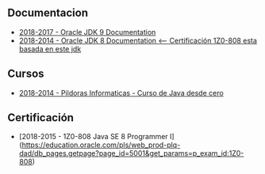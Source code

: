 ## Documentacion 
* [2018-2017 - Oracle JDK 9 Documentation](https://docs.oracle.com/javase/9/)
* [2018-2014 - Oracle JDK 8 Documentation  <-- Certificación 1Z0-808 esta basada en este jdk](https://docs.oracle.com/javase/8/)


## Cursos
* [2018-2014 - Pildoras Informaticas - Curso de Java desde cero](https://www.youtube.com/watch?v=coK4jM5wvko&list=PLU8oAlHdN5BktAXdEVCLUYzvDyqRQJ2lk)

## Certificación
* [2018-2015 - 1Z0-808 Java SE 8 Programmer I] (https://education.oracle.com/pls/web_prod-plq-dad/db_pages.getpage?page_id=5001&get_params=p_exam_id:1Z0-808)


